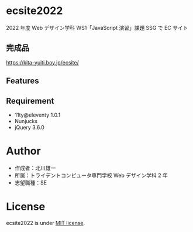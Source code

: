 # ecsite2022

<!-- 初期データは削除します。 -->

2022 年度 Web デザイン学科 WS1「JavaScript 演習」課題 SSG で EC サイト

## 完成品

<!-- 完成後、ここにURLを貼ってください。-->
https://kita-yuiti.boy.jp/ecsite/

## Features

<!-- セールスポイントや差別化などを説明する。-->

## Requirement

- 11ty@eleventy 1.0.1
- Nunjucks
- jQuery 3.6.0

# Author

- 作成者：北川雄一
- 所属：トライデントコンピュータ専門学校 Web デザイン学科 2 年
- 志望職種：SE

# License

ecsite2022 is under [MIT license](https://en.wikipedia.org/wiki/MIT_License).

